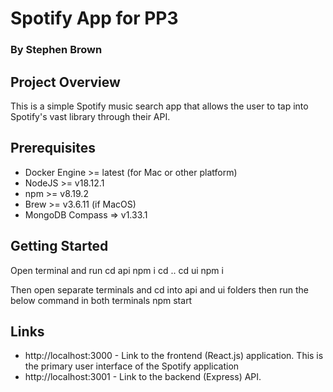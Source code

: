 # Spotify App for PP3
### By Stephen Brown

## Project Overview
This is a simple Spotify music search app that allows the user to tap into Spotify's vast library through their API.

## Prerequisites
- Docker Engine >= latest (for Mac or other platform)
- NodeJS >= v18.12.1
- npm >= v8.19.2
- Brew >= v3.6.11 (if MacOS)
- MongoDB Compass => v1.33.1

## Getting Started
Open terminal and run
	cd api
    npm i
    cd ..
    cd ui
    npm i

Then open separate terminals and cd into api and ui folders then run the below command in both terminals
	npm start

## Links

- http://localhost:3000 - Link to the frontend (React.js) application. This is the primary user interface of the Spotify application
- http://localhost:3001 - Link to the backend (Express) API.
